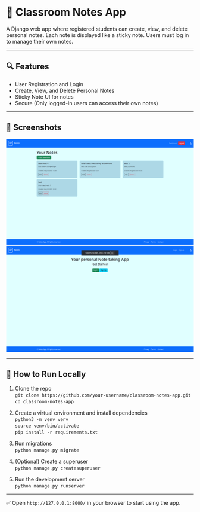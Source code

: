 # 📝 Classroom Notes App

A Django web app where registered students can create, view, and delete personal notes. Each note is displayed like a sticky note. Users must log in to manage their own notes.

---

## 🔍 Features

- User Registration and Login  
- Create, View, and Delete Personal Notes  
- Sticky Note UI for notes  
- Secure (Only logged-in users can access their own notes)

---

## 📸 Screenshots

![Homepage](screenshots/homepage.png)  
![Login](screenshots/login.png)

---

## 🚀 How to Run Locally

1. Clone the repo  
   `git clone https://github.com/your-username/classroom-notes-app.git`  
   `cd classroom-notes-app`

2. Create a virtual environment and install dependencies  
   `python3 -m venv venv`  
   `source venv/bin/activate`  
   `pip install -r requirements.txt`

3. Run migrations  
   `python manage.py migrate`

4. (Optional) Create a superuser  
   `python manage.py createsuperuser`

5. Run the development server  
   `python manage.py runserver`

---

✅ Open `http://127.0.0.1:8000/` in your browser to start using the app.
